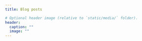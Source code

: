 ```yaml
---
title: Blog posts

# Optional header image (relative to `static/media/` folder).
header:
  caption: ""
  image: ""
---
```


